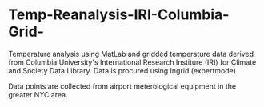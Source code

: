 # Temp-Reanalysis-IRI-Columbia-Grid-
Temperature analysis using MatLab and gridded temperature data derived from Columbia University's International Research Institure (IRI) for Climate and Society Data Library. Data is procured using Ingrid (expertmode)

Data points are collected from airport meterological equipment in the greater NYC area. 

